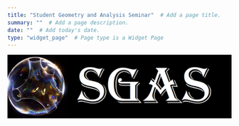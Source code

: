 ```yaml
---
title: "Student Geometry and Analysis Seminar"  # Add a page title.
summary: ""  # Add a page description.
date: ""  # Add today's date.
type: "widget_page"  # Page type is a Widget Page
---
```


![screen reader text](sgas.png)
